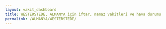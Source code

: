 ```yaml
---
layout: vakit_dashboard
title: WESTERSTEDE, ALMANYA için iftar, namaz vakitleri ve hava durumu - ilçe/eyalet seç
permalink: /ALMANYA/WESTERSTEDE/
---
```


<script type="text/javascript">
  var GLOBAL_COUNTRY = 'ALMANYA';
  var GLOBAL_CITY = 'WESTERSTEDE';
  var GLOBAL_STATE = '';
  var lat = 72;
  var lon = 21;
</script>
